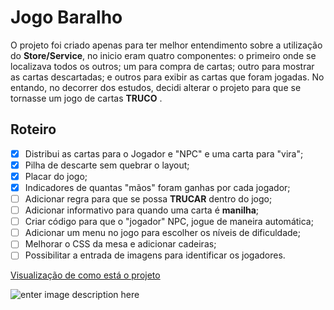 # Jogo Baralho

O projeto foi criado apenas para ter melhor entendimento sobre a utilização do **Store/Service**, no inicio eram quatro componentes: o primeiro onde se localizava todos os outros; um para compra de cartas; outro para mostrar as cartas descartadas; e outros para exibir as cartas que foram jogadas. No entando, no decorrer dos estudos, decidi alterar o projeto para que se tornasse um jogo de cartas **TRUCO** .

## Roteiro
- [x] Distribui as cartas para o Jogador e "NPC" e uma carta para "vira";
- [x] Pilha de descarte sem quebrar o layout;
- [x] Placar do jogo;
- [x] Indicadores de quantas "mãos" foram ganhas por cada jogador;
 - [ ] Adicionar regra para que se possa **TRUCAR** dentro do jogo;
 - [ ] Adicionar informativo para quando uma carta é **manilha**;
 - [ ] Criar código para que o "jogador" NPC, jogue de maneira automática;
 - [ ] Adicionar um menu no jogo para escolher os níveis de dificuldade;
 - [ ] Melhorar o CSS da mesa e adicionar cadeiras;
 - [ ] Possibilitar a entrada de imagens para identificar os jogadores.

[Visualização de como está o projeto](https://luizhesilva.github.io/jogo-baralho/)

![enter image description here](https://img.icons8.com/clouds/256/ace-of-clubs.png)
